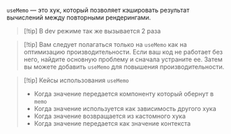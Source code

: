 `useMemo` — это хук, который позволяет кэшировать результат вычислений между повторными рендерингами.

>[!tip] В dev режиме так же вызывается 2 раза

>[!tip] Вам следует полагаться только на `useMemo` как на оптимизацию производительности. 
>Если ваш код не работает без него, найдите основную проблему и сначала устраните ее. Затем вы можете добавить `useMemo` для повышения производительности.

>[!tip] Кейсы использования `useMemo`
>* Когда значение передается компоненту который обернут в `memo`
>* Когда значение используется как зависимость другого хука
>* Когда значение возвращается из кастомного хука
>* Когда значение передается как значение контекста
>